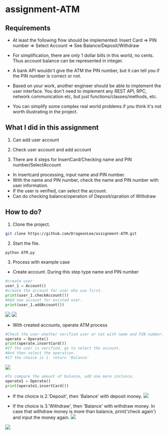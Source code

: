 # assignment-ATM

<h2> Requirements </h2>

- At least the following flow should be implemented:
Insert Card => PIN number => Select Account => See Balance/Deposit/Withdraw

- For simplification, there are only 1 dollar bills in this world, no cents. Thus account balance can be represented in integer.

- A bank API wouldn't give the ATM the PIN number, but it can tell you if the PIN number is correct or not.

- Based on your work, another engineer should be able to implement the user interface. You don't need to implement any REST API, RPC, network communication etc, but just functions/classes/methods, etc.

- You can simplify some complex real world problems if you think it's not worth illustrating in the project.

<h2>What I did in this assignment</h2>

1. Can add user account

2. Check user account and add account

3. There are 4 steps for InsertCard/Checking name and PIN number/SelectAccount
  - In insertcard processing, input name and PIN number.
  - With the name and PIN number, check the name and PIN number with user information.
  - If the user is verified, can select the account.
  - Can do checking balance/operation of Deposit/opration of Withdraw

<h2>How to do?</h2>

1. Clone the project.

````bash
git clone https://github.com/DrageonLee/assignment-ATM.git
````

2. Start the file.
````bash
python ATM.py
````

3. Process with example case
- Create account. During this step type name and PIN number
````python
#create user
user_1 = Account()
#create the account for user who use first.
print(user_1.checkAccount())
#Add new account for existed user.
print(user_1.addAccount())
````
![](https://velog.velcdn.com/images/yg910524/post/dbe2d40d-d10e-48b8-aab2-2a1c743a1551/image.png)
![](https://velog.velcdn.com/images/yg910524/post/91d9fbf5-f274-44cc-b153-92f1f111f7b6/image.png)

- With created accounts, operate ATM process
````python
#Check the user whether verified user or not with name and PIN number.
operate = Operate()
print(operate.insertCard())
#If the user is verified, go to select the account.
#And then select the operation.
#If the choice is 1. return 'Balance'
````
![](https://velog.velcdn.com/images/yg910524/post/a74ff98e-a7cf-4fa8-9101-a86c53999458/image.png)

````python
#To compare the amount of balance, add one more instance.
operate1 = Operate()
print(operate1.insertCard())
````
- If the choice is 2.'Deposit', then 'Balance' with deposit money.
![](https://velog.velcdn.com/images/yg910524/post/76e11b07-5cfd-4ae6-9455-03e3934a51ce/image.png)

- If the choice is 3.'Withdraw', then 'Balance' with withdraw money. In case that withdraw money is more than balance, print('check again') and input the money again.
![](https://velog.velcdn.com/images/yg910524/post/78ddc1ff-5c43-41f5-ba9e-72f2d5689387/image.png)

![](https://velog.velcdn.com/images/yg910524/post/ef6703e6-81b7-448e-b759-a60e2153a9b4/image.png)
